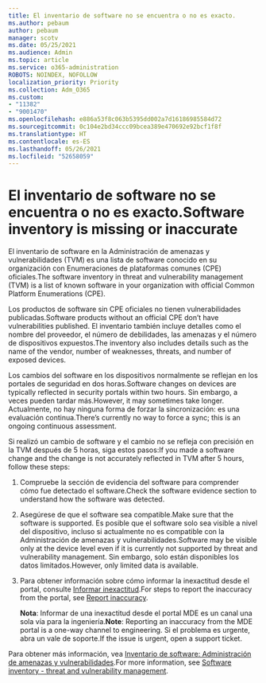 ```yaml
---
title: El inventario de software no se encuentra o no es exacto.
ms.author: pebaum
author: pebaum
manager: scotv
ms.date: 05/25/2021
ms.audience: Admin
ms.topic: article
ms.service: o365-administration
ROBOTS: NOINDEX, NOFOLLOW
localization_priority: Priority
ms.collection: Adm_O365
ms.custom:
- "11382"
- "9001470"
ms.openlocfilehash: e886a53f8c063b5395dd002a7d16186985584d72
ms.sourcegitcommit: 0c104e2bd34ccc09bcea389e470692e92bcf1f8f
ms.translationtype: HT
ms.contentlocale: es-ES
ms.lasthandoff: 05/26/2021
ms.locfileid: "52658059"
---
```

# <a name="software-inventory-is-missing-or-inaccurate"></a><span data-ttu-id="4923d-102">El inventario de software no se encuentra o no es exacto.</span><span class="sxs-lookup"><span data-stu-id="4923d-102">Software inventory is missing or inaccurate</span></span>

<span data-ttu-id="4923d-103">El inventario de software en la Administración de amenazas y vulnerabilidades (TVM) es una lista de software conocido en su organización con Enumeraciones de plataformas comunes (CPE) oficiales.</span><span class="sxs-lookup"><span data-stu-id="4923d-103">The software inventory in threat and vulnerability management (TVM) is a list of known software in your organization with official Common Platform Enumerations (CPE).</span></span>

<span data-ttu-id="4923d-104">Los productos de software sin CPE oficiales no tienen vulnerabilidades publicadas.</span><span class="sxs-lookup"><span data-stu-id="4923d-104">Software products without an official CPE don’t have vulnerabilities published.</span></span> <span data-ttu-id="4923d-105">El inventario también incluye detalles como el nombre del proveedor, el número de debilidades, las amenazas y el número de dispositivos expuestos.</span><span class="sxs-lookup"><span data-stu-id="4923d-105">The inventory also includes details such as the name of the vendor, number of weaknesses, threats, and number of exposed devices.</span></span>

<span data-ttu-id="4923d-106">Los cambios del software en los dispositivos normalmente se reflejan en los portales de seguridad en dos horas.</span><span class="sxs-lookup"><span data-stu-id="4923d-106">Software changes on devices are typically reflected in security portals within two hours.</span></span> <span data-ttu-id="4923d-107">Sin embargo, a veces pueden tardar más.</span><span class="sxs-lookup"><span data-stu-id="4923d-107">However, it may sometimes take longer.</span></span> <span data-ttu-id="4923d-108">Actualmente, no hay ninguna forma de forzar la sincronización: es una evaluación continua.</span><span class="sxs-lookup"><span data-stu-id="4923d-108">There’s currently no way to force a sync; this is an ongoing continuous assessment.</span></span>

<span data-ttu-id="4923d-109">Si realizó un cambio de software y el cambio no se refleja con precisión en la TVM después de 5 horas, siga estos pasos:</span><span class="sxs-lookup"><span data-stu-id="4923d-109">If you made a software change and the change is not accurately reflected in TVM after 5 hours, follow these steps:</span></span>

1. <span data-ttu-id="4923d-110">Compruebe la sección de evidencia del software para comprender cómo fue detectado el software.</span><span class="sxs-lookup"><span data-stu-id="4923d-110">Check the software evidence section to understand how the software was detected.</span></span>
1. <span data-ttu-id="4923d-111">Asegúrese de que el software sea compatible.</span><span class="sxs-lookup"><span data-stu-id="4923d-111">Make sure that the software is supported.</span></span> <span data-ttu-id="4923d-112">Es posible que el software solo sea visible a nivel del dispositivo, incluso si actualmente no es compatible con la Administración de amenazas y vulnerabilidades.</span><span class="sxs-lookup"><span data-stu-id="4923d-112">Software may be visible only at the device level even if it is currently not supported by threat and vulnerability management.</span></span> <span data-ttu-id="4923d-113">Sin embargo, solo están disponibles los datos limitados.</span><span class="sxs-lookup"><span data-stu-id="4923d-113">However, only limited data is available.</span></span>
1. <span data-ttu-id="4923d-114">Para obtener información sobre cómo informar la inexactitud desde el portal, consulte [Informar inexactitud](/microsoft-365/security/defender-endpoint/tvm-software-inventory?view=o365-worldwide#report-inaccuracy).</span><span class="sxs-lookup"><span data-stu-id="4923d-114">For steps to report the inaccuracy from the portal, see [Report inaccuracy](/microsoft-365/security/defender-endpoint/tvm-software-inventory?view=o365-worldwide#report-inaccuracy).</span></span>
   
    <span data-ttu-id="4923d-115">**Nota**: Informar de una inexactitud desde el portal MDE es un canal una sola vía para la ingeniería.</span><span class="sxs-lookup"><span data-stu-id="4923d-115">**Note**: Reporting an inaccuracy from the MDE portal is a one-way channel to engineering.</span></span> <span data-ttu-id="4923d-116">Si el problema es urgente, abra un vale de soporte.</span><span class="sxs-lookup"><span data-stu-id="4923d-116">If the issue is urgent, open a support ticket.</span></span>

<span data-ttu-id="4923d-117">Para obtener más información, vea [Inventario de software: Administración de amenazas y vulnerabilidades](/microsoft-365/security/defender-endpoint/tvm-software-inventory).</span><span class="sxs-lookup"><span data-stu-id="4923d-117">For more information, see [Software inventory - threat and vulnerability management](/microsoft-365/security/defender-endpoint/tvm-software-inventory).</span></span>